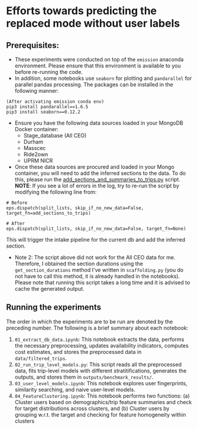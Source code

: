 
# Efforts towards predicting the replaced mode without user labels

## Prerequisites:
- These experiments were conducted on top of the `emission` anaconda environment. Please ensure that this environment is available to you before re-running the code.
- In addition, some notebooks use `seaborn` for plotting and `pandarallel` for parallel pandas processing. The packages can be installed in the following manner:

```
(After activating emission conda env)
pip3 install pandarallel==1.6.5
pip3 install seaborn==0.12.2
```

- Ensure you have the following data sources loaded in your MongoDB Docker container:
	- Stage_database (All CEO)
	- Durham
	- Masscec
	- Ride2own
	- UPRM NICR
- Once these data sources are procured and loaded in your Mongo container, you will need to add the inferred sections to the data. To do this, please run the [add_sections_and_summaries_to_trips.py](https://github.com/e-mission/e-mission-server/blob/master/bin/historical/migrations/add_sections_and_summaries_to_trips.py) script. **NOTE**: If you see a lot of errors in the log, try to re-run the script by modifying the following line from:

```language=python
# Before
eps.dispatch(split_lists, skip_if_no_new_data=False, target_fn=add_sections_to_trips)

# After
eps.dispatch(split_lists, skip_if_no_new_data=False, target_fn=None)
```

This will trigger the intake pipeline for the current db and add the inferred section.

- Note 2: The script above did not work for the All CEO data for me. Therefore, I obtained the section durations using the `get_section_durations` method I've written in `scaffolding.py` (you do not have to call this method, it is already handled in the notebooks). Please note that running this script takes a long time and it is advised to cache the generated output.

## Running the experiments
The order in which the experiments are to be run are denoted by the preceding number. The following is a brief summary about each notebook:
1. `01_extract_db_data.ipynb`: This notebook extracts the data, performs the necessary preprocessing, updates availability indicators, computes cost estimates, and stores the preprocessed data in `data/filtered_trips`.
2. `02_run_trip_level_models.py`: This script reads all the preprocessed data, fits trip-level models with different stratitifications, generates the outputs, and stores them in `outputs/benchmark_results/`.
3. `03_user_level_models.ipynb`: This notebook explores user fingerprints, similarity searching, and naive user-level models.
4. `04_FeatureClustering.ipynb`: This notebook performs two functions: (a) Cluster users based on demographics/trip feature summaries and check for target distributions across clusters, and (b) Cluster users by grouping w.r.t. the target and checking for feature homogeneity within clusters
